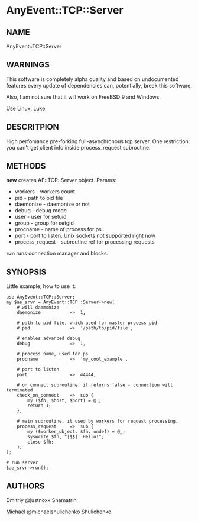 # AnyEvent::TCP::Server

## NAME

AnyEvent::TCP::Server

## WARNINGS

This software is completely alpha quality and based on undocumented features
every update of dependencies can, potentially, break this software.

Also, I am not sure that it will work on FreeBSD 9 and Windows.

Use Linux, Luke.

## DESCRITPION

High perfomance pre-forking full-asynchronous tcp server. One restriction:
you can't get client info inside process\_request subroutine.

## METHODS

**new** creates AE::TCP::Server object. Params:

 - workers \- workers count
 - pid \- path to pid file
 - daemonize \- daemonize or not
 - debug \- debug mode
 - user \- user for setuid
 - group \- group for setgid
 - procname \- name of process for ps
 - port \- port to listen. Unix sockets not supported right now
 - process\_request \- subroutine ref for processing requests

**run** runs connection manager and blocks.

## SYNOPSIS

Little example, how to use it:

    use AnyEvent::TCP::Server;
    my $ae_srvr = AnyEvent::TCP::Server->new(
        # will daemonize
        daemonize           =>  1,

        # path to pid file, which used for master process pid
        # pid               =>  '/path/to/pid/file',

        # enables advanced debug
        debug               =>  1,

        # process name, used for ps
        procname            =>  'my_cool_example',

        # port to listen
        port                =>  44444,

        # on connect subroutine, if returns false - connection will terminated.
        check_on_connect    =>  sub {
            my ($fh, $host, $port) = @_;
            return 1;
        },

        # main subroutine, it used by workers for request processing.
        process_request     =>  sub {
            my ($worker_object, $fh, undef) = @_;
            syswrite $fh, "[$$]: Hello!";
            close $fh;
        },
    );

    # run server
    $ae_srvr->run();

## AUTHORS

Dmitriy @justnoxx Shamatrin

Michael @michaelshulichenko Shulichenko
